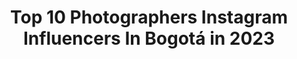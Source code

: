 ---
title: Top 10 Photographers Instagram Influencers In Bogotá in 2023
description: >-
  Find top photographers Instagram influencers in Bogotá in 2023. Most popular hashtags: #photography #photographer #bogota #colombia.
platform: Instagram
hits: 40
text_top: See the top-rated Instagram influencers on inBeat.
text_bottom: inBeat has 40 Instagram influencers like this in Bogotá, Colombia for you to connect with.
profiles:
  - username: "luisdaphotograph"
    fullname: >-
      𝕃𝕌𝕀𝕊𝔻𝔸 ℙℍ
    bio: >-
      @__davidsc / Street photo/ Landscapes/ Contacto- DM
    location: "Colombia"
    followers: 14762
    engagement: 376
    commentsToLikes: 0.023343
    id: ck5pwhn1jmuie0i113czua14g
    verified: false
    hashtags: "#citylights, #bogotart, #enam, #photography"
  - username: "ferriveraruiz"
    fullname: >-
      Fernando Rivera
    bio: >-
      Fer Rivera 😎 Fotógrafo 📸 Director de videos musicales🎥🎬 Fashion Photographer Director music videos🎹🎼🎤 #NYC #MIA #BOG fernandorivera2020@gmail.com
    location: "Colombia"
    followers: 45233
    engagement: 93
    commentsToLikes: 0.100243
    id: ck14k0520n1tm0i19mw92y2yp
    verified: false
    hashtags: "#tiktok, #fotografo, #model, #makeup"
  - username: "alejandro.garcia.figueroa"
    fullname: >-
      ©Alejandro García✍
    bio: >-
      #CreativoGráfico - #Publicista Embajador de @movimientoclic 2018 💥 Embajador de @congresoadictos 2018 💊 . ✍️ #MattePainting 🐶 #Animalista
    location: "Colombia"
    followers: 25161
    engagement: 826
    commentsToLikes: 0.045110
    id: ckf5ttwqrirdz0j23ffk4z0se
    verified: false
    hashtags: "#ps, #fotograf, #theimaged, #picoftheday"
  - username: "tripshooting"
    fullname: >-
      Laura Olejua Viajes y fotos
    bio: >-
      📷 Artista viajera. Entonces, ¿Nos vamos de viaje? 💡 Creadora de: @villadeleyvafestiva 👇
    location: "Colombia"
    followers: 8696
    engagement: 394
    commentsToLikes: 0.084850
    id: ck139x03unjig0i196vh9t03z
    verified: false
    hashtags: "#cityview, #ourcolombia, #travelbucketlist, #igersbogota"
  - username: "julianatomann"
    fullname: >-
      𝙉𝙀𝙏𝙒𝙊𝙍𝙆𝙀𝙍 𝙒𝙊𝙈𝙀𝙉
    bio: >-
      ¡𝗔𝘆𝘂𝗱𝗼 𝗮 𝗹𝗮𝘀 𝗽𝗲𝗿𝘀𝗼𝗻𝗮𝘀 𝗮 𝗴𝗲𝗻𝗲𝗿𝗮𝗿 𝘃𝗮𝗿𝗶𝗮𝘀 𝗳𝘂𝗲𝗻𝘁𝗲𝘀 𝗱𝗲 𝗶𝗻𝗴𝗿𝗲𝘀𝗼! 👨‍👩‍👦‍👦|ƒαмιℓια 🌡|Eɴғᴇʀᴍᴇʀᴀ 🇨🇴|𝘽𝙊𝙂-𝘾𝙊𝙇 🙏🏻|𝐷𝑖𝑜𝑠 𝑝𝑟𝑖𝑚𝑒𝑟𝑜 #bogota #love #mujer #fuerza
    location: "Colombia"
    followers: 16266
    engagement: 680
    commentsToLikes: 0.111989
    id: ck14ltbuxwdna0i19naqt0jed
    verified: false
    hashtags: "#beauty, #follow, #entrepreneur, #love"
  - username: "juanjozapata18"
    fullname: >-
      ⚡️J U A N J O   Z A P A T A ⚡️
    bio: >-
      ▫️•Lo más valioso es tu Sonrisa 😃 ▪️•Publicidad : 3044902057 📲📥 🔸•El mundo está en guerra, pero el arma es la sonrisa 💎
    location: "Colombia"
    followers: 40255
    engagement: 101
    commentsToLikes: 0.103668
    id: ck5zknivwjszw0i14xlrx6q10
    verified: false
    hashtags: "#foto, #fotograf, #medellincolombia, #humornegro"
  - username: "yeniferdalmasi"
    fullname: >-
      Y E N I F E R  D A L M A S I
    bio: >-
      Dios Mi guía ❤ 🇩🇴 S.23 Model / I love Medicine👩‍⚕️👠👜 Ceo: @ladyd_fashionstore @lady_dfashionagency @worldtopmodelrd
    location: "Colombia"
    followers: 10738
    engagement: 639
    commentsToLikes: 0.494650
    id: ck6u99m00w9wb0j71rdddv8zl
    verified: false
    hashtags: "#pic, #picture, #colombia, #monta"
  - username: "nay_andrei"
    fullname: >-
      Nayan Andrei Castillo Celis 🇨🇴
    bio: >-
      !Bienvenidos a mi perfil! 💚🐥 Fotógrafo de la vida 📸💯 Caminante sin rumbo 🌏🚶 Mesuno 🇭🇺 •●•●•● @nayan_castilloc @caminando_bogota @traveloving_lamesa
    location: "Colombia"
    followers: 5656
    engagement: 575
    commentsToLikes: 0.035490
    id: ck9wolac85m240j782m64pqf4
    verified: false
    hashtags: "#cartagenamagicalculture, #bogot, #colombiaessabrosura, #welovecolombia"
  - username: "davidvisuals_ph"
    fullname: >-
      David Pinilla
    bio: >-
      ❌PHOTOGRAPHY❌ 📍Bogotá, Colombia 🇨🇴 PORTRAITS, LIFE STYLE, FASHION, BEAUTY AND CELEBRITY PHOTOGRAPHER SESIONES-COLABORACIONES AL DM📸
    location: "Colombia"
    followers: 46541
    engagement: 761
    commentsToLikes: 0.037433
    id: ck5hmy57bmuih0i11uont2ws2
    verified: false
    hashtags: "#fotografia, #foto, #reels, #zombie"
  - username: "enrique_penha"
    fullname: >-
      Enrique Peña
    bio: >-
      Bogotá 📍
    location: "Colombia"
    followers: 6206
    engagement: 656
    commentsToLikes: 0.045941
    id: ck5zkdylfjaz10i141ir9dcwg
    verified: false
    hashtags: "#portrait, #magazine, #editorial, #photoshoot"
---
